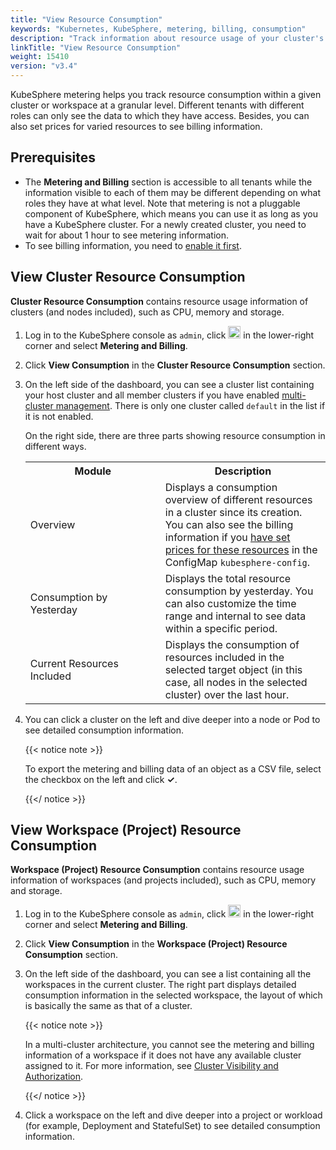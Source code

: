 ```yaml
---
title: "View Resource Consumption"
keywords: "Kubernetes, KubeSphere, metering, billing, consumption"
description: "Track information about resource usage of your cluster's workloads at different levels."
linkTitle: "View Resource Consumption"
weight: 15410
version: "v3.4"
---
```


KubeSphere metering helps you track resource consumption within a given cluster or workspace at a granular level. Different tenants with different roles can only see the data to which they have access. Besides, you can also set prices for varied resources to see billing information.

## Prerequisites 

- The **Metering and Billing** section is accessible to all tenants while the information visible to each of them may be different depending on what roles they have at what level. Note that metering is not a pluggable component of KubeSphere, which means you can use it as long as you have a KubeSphere cluster. For a newly created cluster, you need to wait for about 1 hour to see metering information.
- To see billing information, you need to [enable it first](../enable-billing/).

## View Cluster Resource Consumption 

**Cluster Resource Consumption** contains resource usage information of clusters (and nodes included), such as CPU, memory and storage.

1. Log in to the KubeSphere console as `admin`, click <img src="/images/docs/v3.x/toolbox/metering-and-billing/view-resource-consumption/toolbox.png" width='20px' alt="icon" /> in the lower-right corner and select **Metering and Billing**.

2. Click **View Consumption** in the **Cluster Resource Consumption** section.

3. On the left side of the dashboard, you can see a cluster list containing your host cluster and all member clusters if you have enabled [multi-cluster management](../../../multicluster-management/). There is only one cluster called `default` in the list if it is not enabled.

   On the right side, there are three parts showing resource consumption in different ways.

   <table>
     <tbody>
       <tr>
         <th width='200'>Module</th>
         <th>Description</th>
       </tr>
        <tr>
         <td>Overview</td>
          <td>Displays a consumption overview of different resources in a cluster since its creation. You can also see the billing information if you <a href='../enable-billing/'>have set prices for these resources</a> in the ConfigMap <code>kubesphere-config</code>.</td>
       </tr> <tr>
         <td>Consumption by Yesterday</td>
         <td>Displays the total resource consumption by yesterday. You can also customize the time range and internal to see data within a specific period.</td>
       </tr> <tr>
         <td>Current Resources Included</td>
         <td>Displays the consumption of resources included in the selected target object (in this case, all nodes in the selected cluster) over the last hour.</td>
       </tr>
     </tbody>
   </table>

4. You can click a cluster on the left and dive deeper into a node or Pod to see detailed consumption information.
   
   {{< notice note >}}
   
   To export the metering and billing data of an object as a CSV file, select the checkbox on the left and click **✓**.
   
   {{</ notice >}} 

## View Workspace (Project) Resource Consumption

**Workspace (Project) Resource Consumption** contains resource usage information of workspaces (and projects included), such as CPU, memory and storage.

1. Log in to the KubeSphere console as `admin`, click <img src="/images/docs/v3.x/toolbox/metering-and-billing/view-resource-consumption/toolbox.png" width='20px' alt="icon" /> in the lower-right corner and select **Metering and Billing**.

2. Click **View Consumption** in the **Workspace (Project) Resource Consumption** section.

3. On the left side of the dashboard, you can see a list containing all the workspaces in the current cluster. The right part displays detailed consumption information in the selected workspace, the layout of which is basically the same as that of a cluster.

   {{< notice note >}}

   In a multi-cluster architecture, you cannot see the metering and billing information of a workspace if it does not have any available cluster assigned to it. For more information, see [Cluster Visibility and Authorization](../../../cluster-administration/cluster-settings/cluster-visibility-and-authorization/).

   {{</ notice >}} 

4. Click a workspace on the left and dive deeper into a project or workload (for example, Deployment and StatefulSet) to see detailed consumption information.